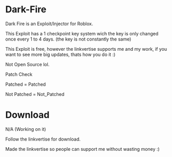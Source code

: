 # Dark-Fire

Dark Fire is an Exploit/Injector for Roblox.

This Exploit has a 1 checkpoint key system wich the key is only changed once every 1 to 4 days. (the key is not constantly the same)

This Exploit is free, however the linkvertise supports me and my work, if you want to see more big updates, thats how you do it :)

Not Open Source lol.

Patch Check

Patched = Patched

Not Patched = Not_Patched

# Download

N/A (Working on it)

Follow the linkvertise for download.

Made the linkvertise so people can support me without wasting money :)



